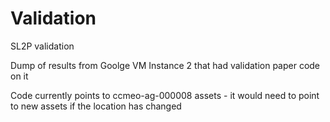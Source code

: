 # Validation
SL2P validation

Dump of results from Goolge VM Instance 2 that had validation paper code on it

Code currently points to ccmeo-ag-000008 assets - it would need to point to new assets if the location has changed
